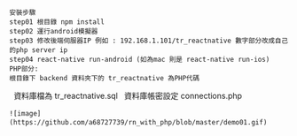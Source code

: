 
    安裝步驟
    step01 根目錄 npm install
    step02 運行android模擬器
    step03 修改後端伺服器IP 例如 : 192.168.1.101/tr_reactnative 數字部分改成自己的php server ip  
    step04 react-native run-android (如為mac 則是 react-native run-ios)
    PHP部分:
    根目錄下 backend 資料夾下的 tr_reactnative 為PHP代碼
    資料庫檔為 tr_reactnative.sql
    資料庫帳密設定 connections.php
    
    ![image](https://github.com/a68727739/rn_with_php/blob/master/demo01.gif)
  
